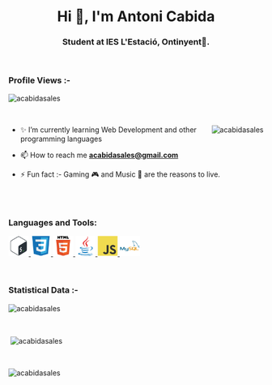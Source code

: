 <h1 align="center">Hi 👋, I'm Antoni Cabida</h1>
<h3 align="center">Student at IES L'Estació, Ontinyent🌟.</h3>

<br>

<p align="right"> <h3>Profile Views :-</h3> <img src="https://komarev.com/ghpvc/?username=acabidasales&label=Profile%20views&color=0e75b6&style=flat"
    alt="acabidasales" /> 
  </p>

<br>

<p><img align="right" src="https://c.tenor.com/2uyENRmiUt0AAAAC/coding.gif" alt="acabidasales" /></p>


- ✨ I’m currently learning Web Development and other programming languages

- 📫 How to reach me **acabidasales@gmail.com**

- ⚡ Fun fact :- Gaming 🎮 and Music 🎵 are the reasons to live.

<br>

<br>

<h3 align="left">Languages and Tools:</h3>
<p align="left"> <a href="https://es.wikipedia.org/wiki/Bash" target="_blank" rel="noreferrer">
    <img src="https://github.com/devicons/devicon/blob/1119b9f84c0290e0f0b38982099a2bd027a48bf1/icons/bash/bash-original.svg"
      alt="bash" width="40" height="40" /> </a> <a href="https://es.wikipedia.org/wiki/CSS" target="_blank"
    rel="noreferrer"> <img src="https://github.com/devicons/devicon/blob/1119b9f84c0290e0f0b38982099a2bd027a48bf1/icons/css3/css3-original.svg"
      alt="css3" width="40" height="40" /> </a> <a href="https://www.w3.org/html/" target="_blank" rel="noreferrer"> <img
      src="https://raw.githubusercontent.com/devicons/devicon/master/icons/html5/html5-original-wordmark.svg"
      alt="html5" width="40" height="40" /> </a> <a href="https://www.java.com" target="_blank" rel="noreferrer"> <img
      src="https://raw.githubusercontent.com/devicons/devicon/master/icons/java/java-original.svg" alt="java" width="40"
      height="40" /> </a> <a href="https://developer.mozilla.org/en-US/docs/Web/JavaScript" target="_blank"
    rel="noreferrer"> <img
      src="https://raw.githubusercontent.com/devicons/devicon/master/icons/javascript/javascript-original.svg"
      alt="javascript" width="40" height="40" /> </a> <a href="https://www.mysql.com/" target="_blank" rel="noreferrer"> <img
      src="https://raw.githubusercontent.com/devicons/devicon/master/icons/mysql/mysql-original-wordmark.svg"
      alt="mysql" width="40" height="40" /> </a></p>

<br>

<h3>Statistical Data :-</h3>
<p><img align="center"
    src="https://github-readme-stats.vercel.app/api/top-langs?username=acabidasales&show_icons=true&locale=en&bg_color=0d1117&text_color=ffffff&layout=compact"
    alt="acabidasales" 
    bg_color=#808080/></p>

<br>

<p>&nbsp;<img align="center" src="https://github-readme-stats.vercel.app/api?username=acabidasales&show_icons=true&locale=en&bg_color=0d1117&text_color=ffffff&repo=convoychat"
    alt="acabidasales" /></p>

<br>

<p><img align="center" src="https://github-readme-streak-stats.herokuapp.com/?user=acabidasales&theme=dark&background=0d1117&date_format=M%20j%5B%2C%20Y%5D" alt="acabidasales" /></p>

